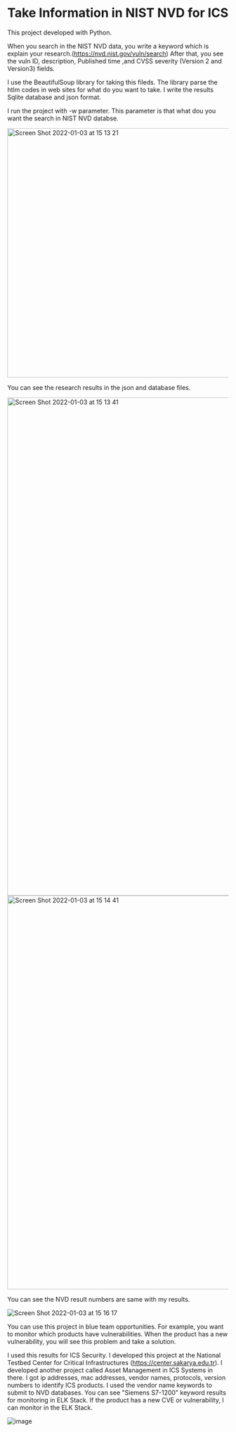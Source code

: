# Take Information in NIST NVD for ICS

This project developed with Python.

When you search in the NIST NVD data, you write a keyword which is explain your research.(https://nvd.nist.gov/vuln/search) After that, you see the vuln ID, description, Published time ,and CVSS severity (Version 2 and Version3) fields. 

I use the BeautifulSoup library for taking this fileds. The library parse the htlm codes in web sites for what do you want to take.
I write the results Sqlite database and json format.

I run the project with -w parameter. This parameter is that what dou you want the search in NIST NVD databse.

<img width="567" alt="Screen Shot 2022-01-03 at 15 13 21" src="https://user-images.githubusercontent.com/47140243/147929249-4e9bcf06-1192-415d-9c38-dde6a218b171.png">

You can see the research results in the json and database files. 

<img width="1132" alt="Screen Shot 2022-01-03 at 15 13 41" src="https://user-images.githubusercontent.com/47140243/147929270-8899c796-2e45-441b-afd8-016c0b51f1ec.png">

<img width="895" alt="Screen Shot 2022-01-03 at 15 14 41" src="https://user-images.githubusercontent.com/47140243/147929286-982a091a-93ec-4f33-8863-c41e13ee8756.png">

You can see the NVD result numbers are same with my results.

![Screen Shot 2022-01-03 at 15 16 17](https://user-images.githubusercontent.com/47140243/147929359-558847f7-af4f-4ac3-943e-2c3adbbadf00.png)

You can use this project in blue team opportunities. For example, you want to monitor which products have vulnerabilities. When the product has a new vulnerability, you will see this problem and take a solution. 

I used this results for ICS Security. I developed this project at the National Testbed Center for Critical Infrastructures (https://center.sakarya.edu.tr). I developed another project called Asset Management in ICS Systems in there. I got ip addresses, mac addresses, vendor names, protocols, version numbers to identify ICS products. I used the vendor name keywords to submit to NVD databases. You can see "Siemens S7-1200" keyword results for monitoring in ELK Stack. If the product has a new CVE or vulnerability, I can monitor in the ELK Stack.

![image](https://user-images.githubusercontent.com/47140243/147889405-519c4f28-58e9-454a-aa69-828f719f0bd3.png)

